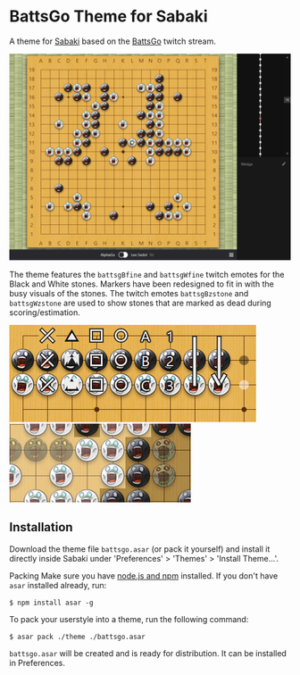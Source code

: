 # BattsGo Theme for Sabaki

A theme for [Sabaki](http://sabaki.yichuanshen.de/) based on the [BattsGo](https://www.twitch.tv/battsgo/) twitch stream.

![Screenshot](./board_example.png)

The theme features the `battsgBfine` and `battsgWfine` twitch emotes for the Black and White stones. Markers have been redesigned to fit in with the busy visuals of the stones. The twitch emotes `battsgBzstone` and `battsgWzstone` are used to show stones that are marked as dead during scoring/estimation.

![Example of markers](./marker_example.png)
![Example of dimmed stones](./dimmed_example.png)
 

## Installation

Download the theme file `battsgo.asar` (or pack it yourself) and install it directly inside Sabaki under 'Preferences' > 'Themes' > 'Install Theme...'.

Packing
Make sure you have [node.js and npm](https://nodejs.org/)  installed. If you don't have `asar` installed already, run:

```
$ npm install asar -g
```

To pack your userstyle into a theme, run the following command:

```
$ asar pack ./theme ./battsgo.asar
```

`battsgo.asar` will be created and is ready for distribution. It can be installed in Preferences.